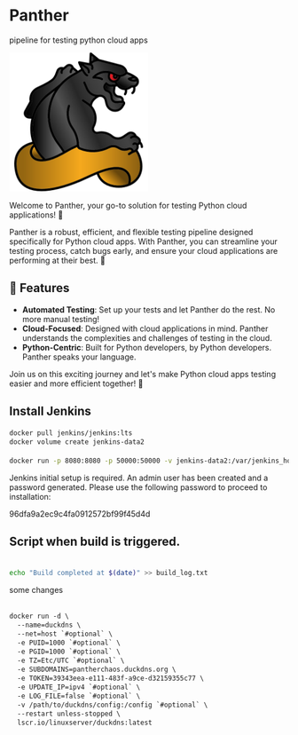 # Panther

pipeline for testing python cloud apps

<p align="left">
  <img src="./panther.png" width="250">
</p>

Welcome to Panther, your go-to solution for testing Python cloud applications! 🎉

Panther is a robust, efficient, and flexible testing pipeline designed specifically for Python cloud apps. With Panther, you can streamline your testing process, catch bugs early, and ensure your cloud applications are performing at their best. 🚀

## 🧪 Features

- **Automated Testing**: Set up your tests and let Panther do the rest. No more manual testing!
- **Cloud-Focused**: Designed with cloud applications in mind. Panther understands the complexities and challenges of testing in the cloud.
- **Python-Centric**: Built for Python developers, by Python developers. Panther speaks your language.

Join us on this exciting journey and let's make Python cloud apps testing easier and more efficient together! 🤝


## Install Jenkins

``` bash
docker pull jenkins/jenkins:lts
docker volume create jenkins-data2

docker run -p 8080:8080 -p 50000:50000 -v jenkins-data2:/var/jenkins_home --name myjenkins jenkins/jenkins:lts

```

Jenkins initial setup is required. An admin user has been created and a password generated.
Please use the following password to proceed to installation:

96dfa9a2ec9c4fa0912572bf99f45d4d

## Script when build is triggered. 

``` bash 

echo "Build completed at $(date)" >> build_log.txt

```


some changes 


``` dns

docker run -d \
  --name=duckdns \
  --net=host `#optional` \
  -e PUID=1000 `#optional` \
  -e PGID=1000 `#optional` \
  -e TZ=Etc/UTC `#optional` \
  -e SUBDOMAINS=pantherchaos.duckdns.org \
  -e TOKEN=39343eea-e111-483f-a9ce-d32159355c77 \
  -e UPDATE_IP=ipv4 `#optional` \
  -e LOG_FILE=false `#optional` \
  -v /path/to/duckdns/config:/config `#optional` \
  --restart unless-stopped \
  lscr.io/linuxserver/duckdns:latest

```